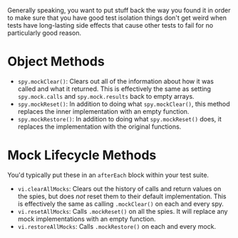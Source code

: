 Generally speaking, you want to put stuff back the way you found it in order to make sure that you have good test isolation things don't get weird when tests have long-lasting side effects that cause other tests to fail for no particularly good reason.

# Object Methods

- `spy.mockClear()`: Clears out all of the information about how it was called and what it returned. This is effectively the same as setting `spy.mock.calls` and `spy.mock.results` back to empty arrays.
- `spy.mockReset()`: In addition to doing what `spy.mockClear()`, this method replaces the inner implementation with an empty function.
- `spy.mockRestore()`: In addition to doing what `spy.mockReset()` does, it replaces the implementation with the original functions.

# Mock Lifecycle Methods

You'd typically put these in an `afterEach` block within your test suite.

- `vi.clearAllMocks`: Clears out the history of calls and return values on the spies, but does _not_ reset them to their default implementation. This is effectively the same as calling `.mockClear()` on each and every spy.
- `vi.resetAllMocks`: Calls `.mockReset()` on all the spies. It will replace any mock implementations with an empty function.
- `vi.restoreAllMocks`: Calls `.mockRestore()` on each and every mock.

